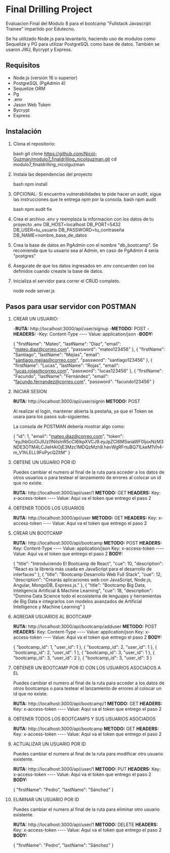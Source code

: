 # Final Drilling Project

Evaluacion Final del Modulo 8 para el bootcamp "Fullstack Javascript Trainee" impartido por Edutecno.

Se ha utilizado Node.js para levantarlo, haciendo uso de modulos como Sequelize y PG para utilizar PostgreSQL como base de datos. También se usaron JWJ, Bycrypt y Express.

## Requisitos

- Node.js (versión 16 o superior)
- PostgreSQL (PgAdmin 4)
- Sequelize ORM
- Pg
- .env
- Jason Web Token
- Bycrypt
- Express

## Instalación

1. Clona el repositorio:
   
   bash
   git clone https://github.com/Nicol-Guzman/modulo7_finaldrilling_nicolguzman.git
   cd modulo7_finaldrilling_nicolguzman

2. Instala las dependencias del proyecto
    
    bash
    npm install

3. OPCIONAL: Si encuentra vulnerabilidades  te pide hacer un audit, sigue las instrucciones que te entrega npm por la consola.
    bash
    npm audit

    bash
    npm audit fix

4. Crea el archivo .env y reemplaza la informacion con los datos de tu proyecto
    .env
    DB_HOST=localhost
    DB_PORT=5432
    DB_USER=tu_usuario
    DB_PASSWORD=tu_contraseña
    DB_NAME=nombre_base_de_datos

5. Crea la base de datos en PgAdmin con el nombre "db_bootcamp". Se recomienda que tu usuario sea al Admin, en caso de PgAdmin 4 sería "postgres"
     
6. Asegurate de que los datos ingresados en .env concuerden con los definidos cuando creaste la base de datos.

7. Inicializa el servidor para correr el CRUD completo.

    node
    node server.js

## Pasos para usar servidor con POSTMAN

1. CREAR UN USUARIO:
    
    -**RUTA:** http://localhost:3000/api/user/signup
    -**METODO:** POST
    -**HEADERS:**
        -Key: Content-Type ---- Value: application/json
    -**BODY:**
    
    
    {
            "firstName": "Mateo",
            "lastName": "Díaz",
            "email": "mateo.diaz@correo.com",
            "password": "mateo123456"
        },
        {
            "firstName": "Santiago",
            "lastName": "Mejías",
            "email": "santiago.mejias@correo.com",
            "password": "santiago123456"
        },
        {
            "firstName": "Lucas",
            "lastName": "Rojas",
            "email": "lucas.rojas@correo.com",
            "password": "lucas123456"
        },
        {
            "firstName": "Facundo",
            "lastName": "Fernández",
            "email": "facundo.fernandez@correo.com",
            "password": "facundo123456"
        }

2. INICIAR SESION

    **RUTA:** http://localhost:3000/api/user/signin
    **METODO:** POST
    
    Al realizar el login, mantener abierta la pestaña, ya que el Token se usara para los pasos sub-siguientes.

    La consola de POSTMAN debería mostrar algo como:

    {
        "id": 1,
        "email": "mateo.diaz@correo.com",
        "token": "eyJhbGciOiJIUzI1NiIsInR5cCI6IkpXVCJ9.eyJpZCI6MSwiaWF0IjoxNzM3NDE3OTM4LCJleHAiOjE3Mzc1MDQzMzh9.hevWgRFrtuBQ71LkeM1Vh4-m_V1hLELL9FoPycQZltM"
    }

3. OBTENE UN USUARIO POR ID

    Puedes cambiar el numero al final de la ruta para acceder a los datos de otros usuarios o para testear el lanzamiento de errores al colocar un id que no existe.
    
    **RUTA:** http://localhost:3000/api/user/1
    **METODO:** GET
    **HEADERS:**
        Key: x-access-token ---- Value: Aqui va el token que entrego el paso 2
    
4. OBTENER TODOS LOS USUARIOS

    **RUTA:** http://localhost:3000/api/user
    **METODO:** GET
    **HEADERS:**
        Key: x-access-token ---- Value: Aqui va el token que entrego el paso 2

5. CREAR UN BOOTCAMP

    **RUTA:** http://localhost:3000/api/bootcamp
    **METODO:** POST
    **HEADERS:**
        Key: Content-Type ---- Value: application/json
        Key: x-access-token ---- Value: Aqui va el token que entrego el paso 2
    **BODY:**

    {
        "title": "Introduciendo El Bootcamp de React",
        "cue": 10,
        "description": "React es la librería más usada en JavaScript para el desarrollo de interfaces"
    },
    {
        "title": "Bootcamp Desarrollo Web Full Stack",
        "cue": 12,
        "description": "Crearás aplicaciones web con JavaScript, Node.js, Angular, MongoDB, Express.js."
    },
    {
        "title": "Bootcamp Big Data, Inteligencia Artificial & Machine Learning",
        "cue": 18,
        "description": "Domina Data Science todo el ecosistema de lenguajes y herramientas de Big Data e integrarlos con modelos avanzados de Artificial Intelligence y Machine Learning"
    }

6. AGREGAR USUARIOS AL BOOTCAMP

    **RUTA:** http://localhost:3000/api/bootcamp/adduser
    **METODO:** POST
    **HEADERS:**
        Key: Content-Type ---- Value: application/json
        Key: x-access-token ---- Value: Aqui va el token que entrego el paso 2
    **BODY:**

    {
        "bootcamp_id": 1,
        "user_id": 1
    },
    {
        "bootcamp_id": 2,
        "user_id": 1
    },
    {
        "bootcamp_id": 2,
        "user_id": 1
    },
    {
        "bootcamp_id": 3,
        "user_id": 1
    },
    {
        "bootcamp_id": 3,
        "user_id": 2
    },
    {
        "bootcamp_id": 3,
        "user_id": 3
    }

7. OBTENER UN BOOTCAMP POR ID CON LOS USUARIOS ASOCIADOS A EL

    Puedes cambiar el numero al final de la ruta para acceder a los datos de otros bootcamps o para testear el lanzamiento de errores al colocar un id que no existe.

    **RUTA:** http://localhost:3000/api/bootcamp/1
    **METODO:** GET
    **HEADERS:**
        Key: x-access-token ---- Value: Aqui va el token que entrego el paso 2
    
8. OBTENER TODOS LOS BOOTCAMPS Y SUS USUARIOS ASOCIADOS

    **RUTA:** http://localhost:3000/api/bootcamp
    **METODO:** GET
    **HEADERS:**
        Key: x-access-token ---- Value: Aqui va el token que entrego el paso 2

9. ACTUALIZAR UN USUARIO POR ID

    Puedes cambiar el numero al final de la ruta para modificar otro usuario existente.

    **RUTA:** http://localhost:3000/api/user/1
    **METODO:** PUT
    **HEADERS:**
        Key: x-access-token ---- Value: Aqui va el token que entrego el paso 2
    **BODY:**
    
    {
        "firstName": "Pedro",
        "lastName": "Sánchez"
    }

10. ELIMINAR UN USUARIO POR ID

    Puedes cambiar el numero al final de la ruta para eliminar otro usuario existente.

    **RUTA:** http://localhost:3000/api/user/1
    **METODO:** DELETE
    **HEADERS:**
        Key: x-access-token ---- Value: Aqui va el token que entrego el paso 2
    **BODY:**
    
    {
        "firstName": "Pedro",
        "lastName": "Sánchez"
    }
